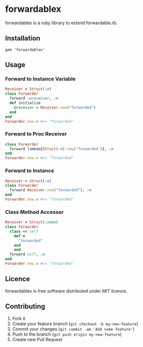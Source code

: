 # forwardablex

forwardablex is a ruby library to extend forwardable.rb.

## Installation

    gem 'forwardablex'

## Usage

### Forward to Instance Variable

```ruby
Receiver = Struct(:m)
class Forwarder
  forward :@receiver, :m
  def initialize
    @recevier = Receiver.new("forwarded")
  end
end
Forwarder.new.m #=> "forwarded"
```

### Forward to Proc Receiver

```ruby
class Forwarder
  forward lambda{Struct(:m).new("forwarded")}, :m
end
Forwarder.new.m #=> "forwarded"
```

### Forward to Instance

```ruby
Receiver = Struct(:m)
class Forwarder
  forward Receiver.new("forwarded"), :m
end
Forwarder.new.m #=> "forwarded"
```

### Class Method Accessor

```ruby
Receiver = Struct(:name)
class Forwarder
  class << self
    def m
      "forwarded"
    end
    end
  forward self, :m
end
Forwarder.new.m #=> "forwarded"
```

## Licence

forwardablex is free software distributed under MIT licence.

## Contributing

1. Fork it
2. Create your feature branch (`git checkout -b my-new-feature`)
3. Commit your changes (`git commit -am 'Add some feature'`)
4. Push to the branch (`git push origin my-new-feature`)
5. Create new Pull Request
